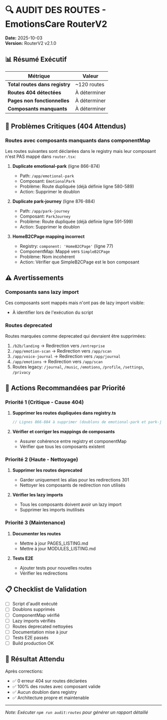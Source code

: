 # 🔍 AUDIT DES ROUTES - EmotionsCare RouterV2

**Date:** 2025-10-03  
**Version:** RouterV2 v2.1.0

## 📊 Résumé Exécutif

| Métrique | Valeur |
|----------|--------|
| **Total routes dans registry** | ~120 routes |
| **Routes 404 détectées** | À déterminer |
| **Pages non fonctionnelles** | À déterminer |
| **Composants manquants** | À déterminer |

## 🚨 Problèmes Critiques (404 Attendus)

### Routes avec composants manquants dans componentMap

Les routes suivantes sont déclarées dans le registry mais leur composant n'est PAS mappé dans `router.tsx`:

1. **Duplicate emotional-park** (ligne 866-874)
   - Path: `/app/emotional-park`
   - Composant: `EmotionalPark`
   - Problème: Route dupliquée (déjà définie ligne 580-589)
   - Action: Supprimer le doublon

2. **Duplicate park-journey** (ligne 876-884)
   - Path: `/app/park-journey`
   - Composant: `ParkJourney`
   - Problème: Route dupliquée (déjà définie ligne 591-599)
   - Action: Supprimer le doublon

3. **HomeB2CPage mapping incorrect**
   - Registry: `component: 'HomeB2CPage'` (ligne 77)
   - ComponentMap: Mappé vers `SimpleB2CPage`
   - Problème: Nom incohérent
   - Action: Vérifier que SimpleB2CPage est le bon composant

## ⚠️  Avertissements

### Composants sans lazy import

Ces composants sont mappés mais n'ont pas de lazy import visible:
- À identifier lors de l'exécution du script

### Routes deprecated

Routes marquées comme deprecated qui devraient être supprimées:
1. `/b2b/landing` → Redirection vers `/entreprise`
2. `/app/emotion-scan` → Redirection vers `/app/scan`
3. `/app/voice-journal` → Redirection vers `/app/journal`
4. `/app/emotions` → Redirection vers `/app/scan`
5. Routes legacy: `/journal`, `/music`, `/emotions`, `/profile`, `/settings`, `/privacy`

## 🔧 Actions Recommandées par Priorité

### Priorité 1 (Critique - Cause 404)

1. **Supprimer les routes dupliquées dans registry.ts**
   ```typescript
   // Lignes 866-884 à supprimer (doublons de emotional-park et park-journey)
   ```

2. **Vérifier et corriger les mappings de composants**
   - Assurer cohérence entre registry et componentMap
   - Vérifier que tous les composants existent

### Priorité 2 (Haute - Nettoyage)

1. **Supprimer les routes deprecated**
   - Garder uniquement les alias pour les redirections 301
   - Nettoyer les composants de redirection non utilisés

2. **Vérifier les lazy imports**
   - Tous les composants doivent avoir un lazy import
   - Supprimer les imports inutilisés

### Priorité 3 (Maintenance)

1. **Documenter les routes**
   - Mettre à jour PAGES_LISTING.md
   - Mettre à jour MODULES_LISTING.md

2. **Tests E2E**
   - Ajouter tests pour nouvelles routes
   - Vérifier les redirections

## 📋 Checklist de Validation

- [ ] Script d'audit exécuté
- [ ] Doublons supprimés
- [ ] ComponentMap vérifié
- [ ] Lazy imports vérifiés
- [ ] Routes deprecated nettoyées
- [ ] Documentation mise à jour
- [ ] Tests E2E passés
- [ ] Build production OK

## 🎯 Résultat Attendu

Après corrections:
- ✅ 0 erreur 404 sur routes déclarées
- ✅ 100% des routes avec composant valide
- ✅ Aucun doublon dans registry
- ✅ Architecture propre et maintenable

---

*Note: Exécuter `npm run audit:routes` pour générer un rapport détaillé*

